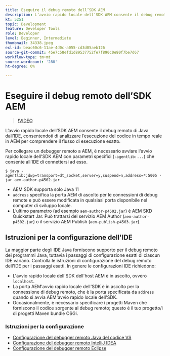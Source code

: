 ```yaml
---
title: Eseguire il debug remoto dell’SDK AEM
description: L’avvio rapido locale dell’SDK AEM consente il debug remoto di Java dall’IDE, consentendoti di analizzare l’esecuzione del codice in tempo reale in AEM per comprendere il flusso di esecuzione esatto.
kt: 5251
topic: Development
feature: Developer Tools
role: Developer
level: Beginner, Intermediate
thumbnail: 34338.jpeg
exl-id: beac60c6-11ae-4d0c-a055-cd3d05aeb126
source-git-commit: 45e7c58efd1d89537752fe7f890c0e80f7be7d67
workflow-type: tm+mt
source-wordcount: '280'
ht-degree: 0%

---
```


# Eseguire il debug remoto dell’SDK AEM

>[!VIDEO](https://video.tv.adobe.com/v/34338?quality=12&learn=on)

L’avvio rapido locale dell’SDK AEM consente il debug remoto di Java dall’IDE, consentendoti di analizzare l’esecuzione del codice in tempo reale in AEM per comprendere il flusso di esecuzione esatto.

Per collegare un debugger remoto a AEM, è necessario avviare l&#39;avvio rapido locale dell&#39;SDK AEM con parametri specifici (`-agentlib:...`) che consente all&#39;IDE di connettersi ad esso.

```
$ java -agentlib:jdwp=transport=dt_socket,server=y,suspend=n,address=*:5005 -jar aem-author-p4502.jar   
```

+ AEM SDK supporta solo Java 11
+ `address` specifica la porta AEM di ascolto per le connessioni di debug remote e può essere modificata in qualsiasi porta disponibile nel computer di sviluppo locale.
+ L’ultimo parametro (ad esempio `aem-author-p4502.jar`) è AEM SKD Quickstart Jar. Può trattarsi del servizio AEM Author (`aem-author-p4502.jar`) o il servizio AEM Publish (`aem-publish-p4503.jar`).


## Istruzioni per la configurazione dell&#39;IDE

La maggior parte degli IDE Java forniscono supporto per il debug remoto dei programmi Java, tuttavia i passaggi di configurazione esatti di ciascun IDE variano. Controlla le istruzioni di configurazione del debug remoto dell&#39;IDE per i passaggi esatti. In genere le configurazioni IDE richiedono:

+ L&#39;avvio rapido locale dell&#39;SDK dell&#39;host AEM è in ascolto, ovvero `localhost`.
+ La porta AEM&#39;avvio rapido locale dell&#39;SDK è in ascolto per la connessione di debug remoto, che è la porta specificata da `address` quando si avvia AEM&#39;avvio rapido locale dell&#39;SDK.
+ Occasionalmente, è necessario specificare i progetti Maven che forniscono il codice sorgente al debug remoto; questo è il tuo progetto/i di progetti Maven bundle OSGi.

### Istruzioni per la configurazione

+ [Configurazione del debugger remoto Java del codice VS](https://code.visualstudio.com/docs/java/java-debugging)
+ [Configurazione del debugger remoto IntelliJ IDEA](https://www.jetbrains.com/help/idea/tutorial-remote-debug.html)
+ [Configurazione del debugger remoto Eclipse](https://javapapers.com/core-java/java-remote-debug-with-eclipse/)
